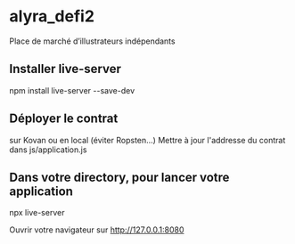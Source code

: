 # alyra_defi2
Place de marché d’illustrateurs indépendants


## Installer live-server
npm install live-server --save-dev

## Déployer le contrat
sur Kovan ou en local (éviter Ropsten...)
Mettre à jour l'addresse du contrat dans js/application.js

## Dans votre directory, pour lancer votre application 
npx live-server

Ouvrir votre navigateur sur http://127.0.0.1:8080

